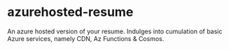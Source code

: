 # azurehosted-resume
An azure hosted version of your resume. Indulges into cumulation of basic Azure services, namely CDN, Az Functions &amp; Cosmos.

